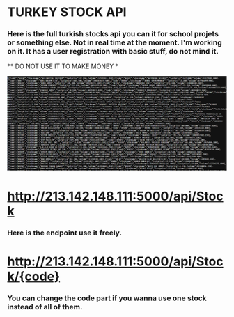 # TURKEY STOCK API

 ### Here is the full turkish stocks api you can it for school projets or something else. Not in real time at the moment. I'm working on it. It has a user registration with basic stuff, do not mind it.

 ** DO NOT USE IT TO MAKE MONEY *

 ![allStock](allstocks.png)

 # http://213.142.148.111:5000/api/Stock 
### Here is the endpoint use it freely.

# http://213.142.148.111:5000/api/Stock/{code}
### You can change the code part if you wanna use one stock instead of all of them.
